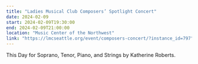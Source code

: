 ```yaml
---
title: "Ladies Musical Club Composers’ Spotlight Concert"
date: 2024-02-09
start: 2024-02-09T19:30:00
end: 2024-02-09T21:00:00
location: "Music Center of the Northwest"
link: "https://lmcseattle.org/event/composers-concert/?instance_id=797"
---
```


This Day for Soprano, Tenor, Piano, and Strings by Katherine Roberts.
